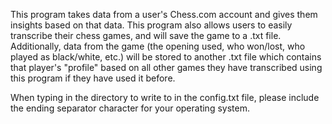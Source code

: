 This program takes data from a user's Chess.com account and gives them insights based on that data. 
This program also allows users to easily transcribe their chess games, and will save the game to a .txt file. 
Additionally, data from the game (the opening used, who won/lost, who played as black/white, etc.) 
will be stored to another .txt file which contains that player's "profile" 
based on all other games they have transcribed using this program if they have used it before.

When typing in the directory to write to in the config.txt file, please include the ending separator character for your operating system.